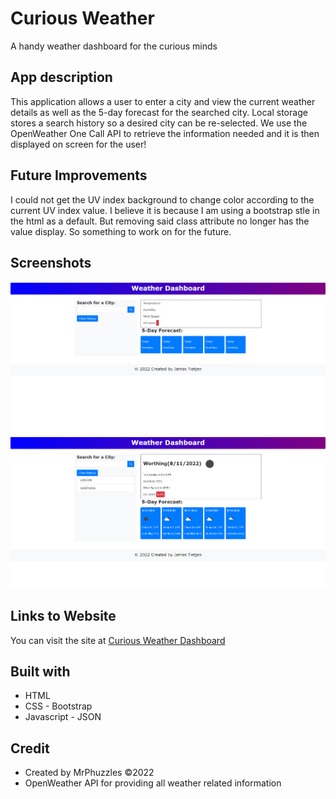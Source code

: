 # Curious Weather
A handy weather dashboard for the curious minds

## App description
This application allows a user to enter a city and view the current weather details as well as the 5-day forecast for the searched city.
Local storage stores a search history so a desired city can be re-selected. We use the OpenWeather One Call API to retrieve the information
needed and it is then displayed on screen for the user!

## Future Improvements
I could not get the UV index background to change color according to the current UV index value. I believe it is because I am using a bootstrap
stle in the html as a default. But removing said class attribute no longer has the value display. So something to work on for the future.

## Screenshots
![Default status of page upon loading with no search history](./assets/Screenshots/Screenshot%201.png)
![Webpage in working condition, displaying current search and previous searches](./assets/Screenshots/Screenshot%202.png)

## Links to Website
You can visit the site at [Curious Weather Dashboard](https://mrphuzzles.github.io/Curious-Weather/)

## Built with
* HTML
* CSS - Bootstrap
* Javascript - JSON

## Credit
* Created by MrPhuzzles ©️2022
* OpenWeather API for providing all weather related information